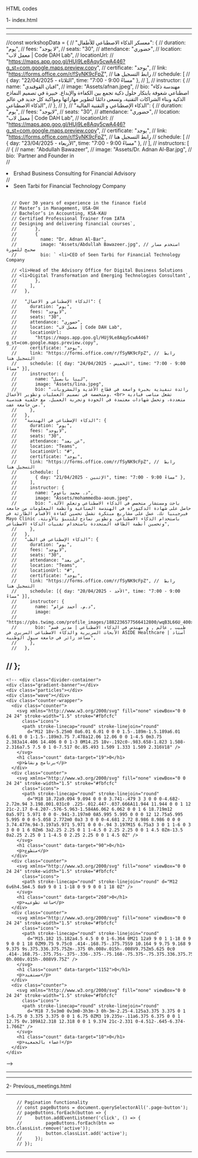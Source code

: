 HTML codes

1- index.html

<!-- Coming Soon Section 
        <div class="coming-soon" data-aos="fade-up">
          <h1 class="coming-soon-title">ورش العمل</h1>
          <div class="coming-soon-card">
              <div class="coming-soon-text">انتظرونا قريباً</div>
              <p class="coming-soon-description">سنقدم المزيد من ورش العمل المميزة في مجال الذكاء الاصطناعي والتقنية</p>
              <div class="coming-soon-badge">
                  ترقبوا الإعلان عن المواعيد الجديدة
              </div>
          </div>
      </div>
  </div>
   <div class="title-container">
      <h1 class="workshop-title">ورش العمل</h1>
      
    </div>
  -->
---------------------------------------------------------------------------------
<!--
    <div class="slider-wrapper" id="workshops">
      <div class="container">
        <div class="slider-track">
          <div class="card">
            <span class="tag">جدة</span>
            <h2 class="title-ar">معسكر الذكاء الاصطناعي للأطفال</h2>
            <h3 class="title-en">AI</h3>
                      <p class="description">
          رحلة ممتعة ومبسطة في عالم الذكاء الاصطناعي مصممة خصيصًا للأطفال!
          في هذا المعسكر، نخوض مغامرة تعليمية تفاعلية تجمع بين المعرفة واللعب، حيث يتعلم الأطفال:
            •	مقدمة في الذكاء الاصطناعي وأشهر أدواته
          يتعرف الطفل على مفاهيم الذكاء الاصطناعي بأسلوب بسيط وتفاعلي يُشعل الفضول ويحفز الإبداع.
            •	البيانات وعلاقتها بالذكاء الاصطناعي
          كيف “تفكر” الآلة؟ يتعلم الأطفال كيف تستخدم الآلة البيانات لاتخاذ قراراتها.
            •	مقدمة في تعلم الآلة (Machine Learning)
          كيف تتعلم الآلات من التجربة؟ نوضح ذلك من خلال أنشطة وتجارب شيقة.
            •	أنشطة وألعاب ترفيهية تعليمية
          ندمج التعليم بالمرح لتجربة تعليمية لا تُنسى تُحفّز حب الاستكشاف والتعلم.

            </p>
            <h3 class="title-en">22/04/2025</h3>
            <button class="register-btn"><span>انتهى التسجيل</span></button>
          </div>

          <div class="card">
            <span class="tag">جدة</span>
            <h2 class="title-ar">الذكاء الإصطناعي و التقنية المالية</h2>
            <h3 class="title-en">Fintech</h3>
            <p class="description">
              متخصصون طلاب المالية والمحاسبة المهتمون بتطبيق الذكاء الاصطناعي في
              المهام اليومية أو التحولات المهنية
            </p>
            <h3 class="title-en">23/04/2025</h3>
            <button class="register-btn"><span>انتهى التسجيل</span></button>
          </div>

          <div class="card">
            <span class="tag">جدة</span>
            <h2 class="title-ar">الذكاء الإصطناعي و الاعمال</h2>
            <h3 class="title-en">Business Intelligence & Tourism</h3>
            <p class="description">
              متخصصون الأعمال والطلاب الذين يتطلعون إلى تحسين جودة سير العمل
              وأتمتة العمليات باستخدام الذكاء الاصطناعي وأدوات البيانات
            </p>
            <h3 class="title-en">24/04/2025</h3>
            <button class="register-btn"><span>انتهى التسجيل</span></button>
          </div>

          <div class="card hidden">
            <span class="tag">عن بعد</span>
            <h2 class="title-ar">الذكاء الإصطناعي في الهندسة</h2>
            <h3 class="title-en">Engineering</h3>
            <p class="description">
              متخصصون الهندسة والطلاب المهتمون باتجاهات الصناعة، وأدوات الذكاء
              الاصطناعي المُحسّنة، وتحسين سير العمل
            </p>
            <h3 class="title-en">21/04/2025</h3>
            <button class="register-btn"><span>انتهى التسجيل</span></button>
          </div>

          <div class="card hidden">
            <span class="tag">عن بعد</span>
            <h2 class="title-ar">الذكاء الإصطناعي في الطب</h2>
            <h3 class="title-en">Medicine</h3>
            <p class="description">
              متخصصون الرعاية الصحية والطلاب والأطباء الذين يبحثون عن تحديثات
              وتطبيقات عملية في مجال الذكاء الاصطناعي
            </p>
            <h3 class="title-en">20/04/2025</h3>
            <button class="register-btn"><span>انتهى التسجيل</span></button>
          </div>
        </div>
     
      </div>
          -->
<!--
      <button class="more-workshops-btn">
        <span>انقر للمزيد من ورش العمل</span>
        <div class="arrow"></div>
      </button>

     
     
    </div>

    <script>
      document.addEventListener("DOMContentLoaded", function () {
        const moreBtn = document.querySelector(".more-workshops-btn");
        const hiddenCards = document.querySelectorAll(".card.hidden");
        let isExpanded = false;

        moreBtn.addEventListener("click", function () {
          if (!isExpanded) {
            hiddenCards.forEach((card) => {
              card.classList.remove("hidden");
              setTimeout(() => {
                card.style.opacity = "1";
              }, 100);
            });
            moreBtn.innerHTML =
              '<span>عرض أقل</span><div class="arrow" style="transform: rotate(180deg)"></div>';
          } else {
            hiddenCards.forEach((card) => {
              card.style.opacity = "0";
              setTimeout(() => {
                card.classList.add("hidden");
              }, 600);
            });
            moreBtn.innerHTML =
              '<span>انقر للمزيد من ورش العمل</span><div class="arrow"></div>';
          }
          isExpanded = !isExpanded;
        });
      });
    </script>

    <div class="modal">
      <div class="modal-content">
        <button class="modal-close">×</button>
        <div class="modal-body">
        </div>
      </div>
    </div>
      
  -->
  -------------------------------------------------------------------------------------------
   //const workshopData = {
       //  "معسكر الذكاء الاصطناعي للأطفال": {
      //     duration: "يوم",
       //    fees: "لا يوجد",
       //    seats: "30",
        //   attendance: "حضوري",
        //   location: "معمل لاب | Code DAH Lab",
        //   locationUrl:
        //     "https://maps.app.goo.gl/HUj9Le8Aqy5cwA446?g_st=com.google.maps.preview.copy",
        //   certificate: "يوجد",
        //  link: "https://forms.office.com/r/fSyNK9cFpZ", //  رابط التسجيل هنا
        //   schedule: [
          //   { day: "22/04/2025 - الثلاثاء", time: "7:00 - 9:00 مساءً" },
         //  ],
         //  instructor: {
          //   name: "افنان القوقندي",
         //   image: "Assets/afnan.jpeg",
         //   bio: "مهندسة ذكاء اصطناعي شغوفة بابتكار حلول ذكية تجمع بين الكفاءة والإبداع. خبيرة في تصميم النماذج الذكية وبناء الشراكات التقنية، وتسعى دائمًا لتطوير مهاراتها ومواكبة كل جديد في عالم الذكاء الاصطناعي",
      //    },
       //  },
      //   "الذكاء الإصطناعي و التقنية المالية": {
      //     duration: "يوم",
      //     fees: "لايوجد",
      //     seats: "30",
      //     attendance: "حضوري",
      //     location: "معمل لاب | Code DAH Lab",
      //     locationUrl:
      //       "https://maps.app.goo.gl/HUj9Le8Aqy5cwA446?g_st=com.google.maps.preview.copy",
      //     certificate: "يوجد",
      //     link: "https://forms.office.com/r/fSyNK9cFpZ", //  رابط التسجيل هنا
      //     schedule: [
      //       { day: "23/04/2025 - الأربعاء", time: "7:00 - 9:00 مساءً" },
      //     ],
      //     instructors: [
      //       {
      //         name: "Abdullah Bawazeer",
      //         image: "Assets/Dr. Adnan Al-Bar.jpg",
      //         bio: `Partner and Founder in<br>
      //     <li>Ershad Business Consulting for Financial Advisory <br>
      //     <li>Seen Tarbi for Financial Technology Company<br><br>

      // Over 30 years of experience in the finance field  
      // Master’s in Management, USA-OH  
      // Bachelor’s in Accounting, KSA-KAU  
      // Certified Professional Trainer from IATA  
      // Designing and delivering financial courses`,
      //       },
      //       {
      //         name: "Dr. Adnan Al-Bar",
      //         image: "Assets/Abdullah Bawazeer.jpg", // استخدم مسار صحيح للصورة
      //         bio: ` <li>CEO of Seen Tarbi for Financial Technology Company

      // <li>Head of the Advisory Office for Digital Business Solutions  
      // <li>Digital Transformation and Emerging Technologies Consultant`,
      //       },
      //     ],
      //   },

      //   "الذكاء الإصطناعي و الاعمال": {
      //     duration: "يوم",
      //     fees: "لايوجد",
      //     seats: "30",
      //     attendance: "حضوري",
      //     location: "معمل لاب | Code DAH Lab",
      //     locationUrl:
      //       "https://maps.app.goo.gl/HUj9Le8Aqy5cwA446?g_st=com.google.maps.preview.copy",
      //     certificate: "يوجد",
      //     link: "https://forms.office.com/r/fSyNK9cFpZ", //  رابط التسجيل هنا
      //     schedule: [{ day: "24/04/2025 - الخميس", time: "7:00 - 9:00 مساءً" }],
      //     instructor: {
      //       name: "لينا بابصيل",
      //       image: "Assets/lina.jpeg",
      //       bio: "رائدة تنفيذية بخبرة واسعة في قطاع الأغذية والمشروبات، ومتخصصة في تصميم العمليات وتطوير الأعمال. <br> تشغل مناصب قيادية متعددة، وتحمل شهادات معتمدة في الجودة وتجربة العميل، مع خلفية هندسية من جامعة عفت.",
      //     },
      //   },
      //   "الذكاء الإصطناعي في الهندسة": {
      //     duration: "يوم",
      //     fees: "لايوجد",
      //     seats: "30",
      //     attendance: "عن بعد",
      //     location: "Teams",
      //     locationUrl: "#",
      //     certificate: "يوجد",
      //     link: "https://forms.office.com/r/fSyNK9cFpZ", //  رابط التسجيل هنا
      //     schedule: [
      //       { day: "21/04/2025 - الإثنين", time: "7:00 - 9:00 مساءً" },
      //     ],
      //     instructor: {
      //       name: "د. محمد باعوم",
      //       image: "Assets/mohammedba-aoum.jpeg",
      //       bio: "باحث ومستشار متخصص في الذكاء الاصطناعي وتعلم الآلة. حاصل على شهادة الدكتوراه في الهندسة الصناعية وأنظمة المعلومات من جامعة فيرجينيا تك. عمل على مشاريع مبتكرة تشمل تحسين كفاءة الأقسام الطارئة في Mayo Clinic باستخدام الذكاء الاصطناعي، وتطوير نماذج للتنبؤ بالأوبئة، وتحسين أنظمة الطاقة المتجددة باستخدام تقنيات الذكاء الاصطناعي",
      //     },
      //   },
      //   "الذكاء الإصطناعي في الطب": {
      //     duration: "يوم",
      //     fees: "لايوجد",
      //     seats: "30",
      //     attendance: "عن بعد",
      //     location: "Teams",
      //     locationUrl: "#",
      //     certificate: "يوجد",
      //     link: "https://forms.office.com/r/fSyNK9cFpZ", //  رابط التسجيل هنا
      //     schedule: [{ day: "20/04/2025 - الأحد", time: "7:00 - 9:00 مساءً" }],
      //     instructor: {
      //       name: "د.م. أحمد عزام",
      //       image:
      //         "https://pbs.twimg.com/profile_images/1882236577566412800/wqB3L66U_400x400.jpg",
      //       bio: "طبيب , عالم , و مهندس في الذكاء الاصطناعي | مدير قسم الأبحاث السريرية والذكاء الاصطناعي السريري في ASIDE Healthcare | أستاذ مساعد زائر في جامعة سيول الوطنية",
      //     },
      //   },
   //   };
   --------------------------------------------------------------------------------------------------

   <!---------------------------------احصائيات------------------------------------->
    <!-- <div class="divider-container">
    <div class="gradient-banner"></div>
    <div class="particles"></div>
    <div class="wave"></div>
    <div class="counter-wrapper">
      <div class="counter">
        <svg xmlns="http://www.w3.org/2000/svg" fill="none" viewBox="0 0 24 24" stroke-width="1.5" stroke="#fbfcfc"
          class="icons">
          <path stroke-linecap="round" stroke-linejoin="round"
            d="M12 18v-5.25m0 0a6.01 6.01 0 0 0 1.5-.189m-1.5.189a6.01 6.01 0 0 1-1.5-.189m3.75 7.478a12.06 12.06 0 0 1-4.5 0m3.75 2.383a14.406 14.406 0 0 1-3 0M14.25 18v-.192c0-.983.658-1.823 1.508-2.316a7.5 7.5 0 1 0-7.517 0c.85.493 1.509 1.333 1.509 2.316V18" />
        </svg>
        <h1 class="count" data-target="19">0</h1>
        <p>برنامج ونشاط</p>
      </div>
      <div class="counter">
        <svg xmlns="http://www.w3.org/2000/svg" fill="none" viewBox="0 0 24 24" stroke-width="1.5" stroke="#fbfcfc"
          class="icons">
          <path stroke-linecap="round" stroke-linejoin="round"
            d="M18 18.72a9.094 9.094 0 0 0 3.741-.479 3 3 0 0 0-4.682-2.72m.94 3.198.001.031c0 .225-.012.447-.037.666A11.944 11.944 0 0 1 12 21c-2.17 0-4.207-.576-5.963-1.584A6.062 6.062 0 0 1 6 18.719m12 0a5.971 5.971 0 0 0-.941-3.197m0 0A5.995 5.995 0 0 0 12 12.75a5.995 5.995 0 0 0-5.058 2.772m0 0a3 3 0 0 0-4.681 2.72 8.986 8.986 0 0 0 3.74.477m.94-3.197a5.971 5.971 0 0 0-.94 3.197M15 6.75a3 3 0 1 1-6 0 3 3 0 0 1 6 0Zm6 3a2.25 2.25 0 1 1-4.5 0 2.25 2.25 0 0 1 4.5 0Zm-13.5 0a2.25 2.25 0 1 1-4.5 0 2.25 2.25 0 0 1 4.5 0Z" />
        </svg>
        <h1 class="count" data-target="90">0</h1>
        <p>متطوع</p>
      </div>
      <div class="counter">
        <svg xmlns="http://www.w3.org/2000/svg" fill="none" viewBox="0 0 24 24" stroke-width="1.5" stroke="#fbfcfc"
          class="icons">
          <path stroke-linecap="round" stroke-linejoin="round" d="M12 6v6h4.5m4.5 0a9 9 0 1 1-18 0 9 9 0 0 1 18 0Z" />
        </svg>
        <h1 class="count" data-target="260">0</h1>
        <p>ساعة تطوعيه</p>
      </div>
      <div class="counter">
        <svg xmlns="http://www.w3.org/2000/svg" fill="none" viewBox="0 0 24 24" stroke-width="1.5" stroke="#fbfcfc"
          class="icons">
          <path stroke-linecap="round" stroke-linejoin="round"
            d="M15.182 15.182a4.5 4.5 0 0 1-6.364 0M21 12a9 9 0 1 1-18 0 9 9 0 0 1 18 0ZM9.75 9.75c0 .414-.168.75-.375.75S9 10.164 9 9.75 9.168 9 9.375 9s.375.336.375.75Zm-.375 0h.008v.015h-.008V9.75Zm5.625 0c0 .414-.168.75-.375.75s-.375-.336-.375-.75.168-.75.375-.75.375.336.375.75Zm-.375 0h.008v.015h-.008V9.75Z" />
        </svg>
        <h1 class="count" data-target="1152">0</h1>
        <p>مستفيد</p>
      </div>
      <div class="counter">
        <svg xmlns="http://www.w3.org/2000/svg" fill="none" viewBox="0 0 24 24" stroke-width="1.5" stroke="#fbfcfc"
          class="icons">
          <path stroke-linecap="round" stroke-linejoin="round"
            d="M18 7.5v3m0 0v3m0-3h3m-3 0h-3m-2.25-4.125a3.375 3.375 0 1 1-6.75 0 3.375 3.375 0 0 1 6.75 0ZM3 19.235v-.11a6.375 6.375 0 0 1 12.75 0v.109A12.318 12.318 0 0 1 9.374 21c-2.331 0-4.512-.645-6.374-1.766Z" />
        </svg>
        <h1 class="count" data-target="10">0</h1>
        <p>اعضاء بالجمعية</p>
      </div>
    </div>

  </div> -->



  ----------------------------------------------------------------------------------------
  ----------------------------------------------------------------------------------------
2- Previous_meetings.html


<!-- <div class="pagination" data-aos="fade-up">
            <button class="page-button active">1</button>
            <button class="page-button">2</button>
             <button class="page-button">3</button>
            <button class="page-button">4</button> -->
<!-- </div> --> 

-------------------------------------

        // Pagination functionality
        // const pageButtons = document.querySelectorAll('.page-button');
        // pageButtons.forEach(button => {
        //     button.addEventListener('click', () => {
        //         pageButtons.forEach(btn => btn.classList.remove('active'));
        //         button.classList.add('active');
        //     });
        // });

-------------------------------------



